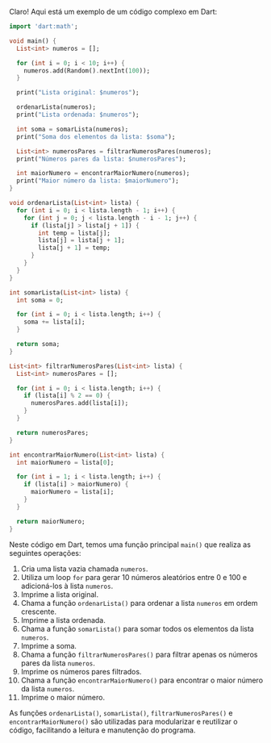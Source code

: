 Claro! Aqui está um exemplo de um código complexo em Dart:

```dart
import 'dart:math';

void main() {
  List<int> numeros = [];

  for (int i = 0; i < 10; i++) {
    numeros.add(Random().nextInt(100));
  }

  print("Lista original: $numeros");

  ordenarLista(numeros);
  print("Lista ordenada: $numeros");

  int soma = somarLista(numeros);
  print("Soma dos elementos da lista: $soma");

  List<int> numerosPares = filtrarNumerosPares(numeros);
  print("Números pares da lista: $numerosPares");

  int maiorNumero = encontrarMaiorNumero(numeros);
  print("Maior número da lista: $maiorNumero");
}

void ordenarLista(List<int> lista) {
  for (int i = 0; i < lista.length - 1; i++) {
    for (int j = 0; j < lista.length - i - 1; j++) {
      if (lista[j] > lista[j + 1]) {
        int temp = lista[j];
        lista[j] = lista[j + 1];
        lista[j + 1] = temp;
      }
    }
  }
}

int somarLista(List<int> lista) {
  int soma = 0;

  for (int i = 0; i < lista.length; i++) {
    soma += lista[i];
  }

  return soma;
}

List<int> filtrarNumerosPares(List<int> lista) {
  List<int> numerosPares = [];

  for (int i = 0; i < lista.length; i++) {
    if (lista[i] % 2 == 0) {
      numerosPares.add(lista[i]);
    }
  }

  return numerosPares;
}

int encontrarMaiorNumero(List<int> lista) {
  int maiorNumero = lista[0];

  for (int i = 1; i < lista.length; i++) {
    if (lista[i] > maiorNumero) {
      maiorNumero = lista[i];
    }
  }

  return maiorNumero;
}
```

Neste código em Dart, temos uma função principal `main()` que realiza as seguintes operações:

1. Cria uma lista vazia chamada `numeros`.
2. Utiliza um loop `for` para gerar 10 números aleatórios entre 0 e 100 e adicioná-los à lista `numeros`.
3. Imprime a lista original.
4. Chama a função `ordenarLista()` para ordenar a lista `numeros` em ordem crescente.
5. Imprime a lista ordenada.
6. Chama a função `somarLista()` para somar todos os elementos da lista `numeros`.
7. Imprime a soma.
8. Chama a função `filtrarNumerosPares()` para filtrar apenas os números pares da lista `numeros`.
9. Imprime os números pares filtrados.
10. Chama a função `encontrarMaiorNumero()` para encontrar o maior número da lista `numeros`.
11. Imprime o maior número.

As funções `ordenarLista()`, `somarLista()`, `filtrarNumerosPares()` e `encontrarMaiorNumero()` são utilizadas para modularizar e reutilizar o código, facilitando a leitura e manutenção do programa.
